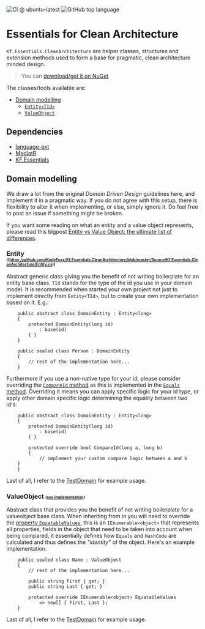 ![CI @ ubuntu-latest](https://github.com/KodeFoxx/Kf.Essentials.CleanArchitecture/workflows/CI%20@%20ubuntu-latest/badge.svg)
![GitHub top language](https://img.shields.io/github/languages/top/kodefoxx/kf.essentials.cleanarchitecture)

# Essentials for Clean Architecture
`Kf.Essentials.CleanArchitecture` are helper classes, structures and extension methods used to form a base for pragmatic, clean architecture minded design.
> You can [download/get it on NuGet](https://www.nuget.org/packages/Kf.Essentials.CleanArchitecture/)

The classes/tools available are:
- [Domain modelling](#domainmodelling)
  - [`Entity<TId>`](#entityoftid)
  - [`ValueObject`](#valueobject)

## Dependencies
- [language-ext](https://github.com/louthy/language-ext)
- [MediatR](https://github.com/jbogard/MediatR)
- [KF.Essentials](https://github.com/KodeFoxx/Kf.Essentials)

## <a name="domainmodelling" /> Domain modelling
We draw a lot from the original _Domain Driven Design_ guidelines here, and implement it in a pragmatic way. If you do not agree with this setup, there is flexibility to alter it when implementing, or else, simply ignore it.
Do feel free to post an issue if something might be broken. 

If you want some reading on what an entity and a value object represents, please read this blgpost [Entity vs Value Object: the ultimate list of differences](https://enterprisecraftsmanship.com/posts/entity-vs-value-object-the-ultimate-list-of-differences/).

### <a name="entityoftid" /> Entity<TId> <small style="font-size: 10px">((https://github.com/KodeFoxx/Kf.Essentials.CleanArchitecture/blob/master/Source/Kf.Essentials.CleanArchitecture/Entity.cs))</small>
Abstract generic class giving you the benefit of not writing boilerplate for an entity base class. `TId` stands for the type of the id you use in your domain model. It is recommended when started your own project not just to implement directly from `Entity<TId>`, but to create your own implementation based on it. E.g.:
```
    public abstract class DomainEntity : Entity<long>
    {
        protected DomainEntity(long id) 
            : base(id)
        { }
    }

    public sealed class Person : DomainEntity
    {
        // rest of the implementation here...
    }
```

Furthermore if you use a non-native type for your id, please consider overriding the [`CompareId` method](https://github.com/KodeFoxx/Kf.Essentials.CleanArchitecture/blob/master/Source/Kf.Essentials.CleanArchitecture/Entity.cs#L53) as this is implemented in the [`Equals` method](https://github.com/KodeFoxx/Kf.Essentials.CleanArchitecture/blob/master/Source/Kf.Essentials.CleanArchitecture/Entity.cs#L46). Overriding it means you can apply specific logic for your id type, or apply other domain specific logic determining the equality between two id's.
```
    public abstract class DomainEntity : Entity<long>
    {
        protected DomainEntity(long id) 
            : base(id)
        { }

        protected override bool CompareId(long a, long b)
        {
            // implement your custom compare logic between a and b  
	}
    }    
```

Last of all, I refer to the [TestDomain](https://github.com/KodeFoxx/Kf.Essentials.CleanArchitecture/tree/master/Tests/Kf.Essentials.CleanArchitecture.Tests.UnitTests/TestDomain) for example usage.

### <a name="valueobject" /> ValueObject <small style="font-size: 10px">([see implementation](https://github.com/KodeFoxx/Kf.Essentials.CleanArchitecture/blob/master/Source/Kf.Essentials.CleanArchitecture/ValueObject.cs))</small>
Abstract class that provides you the benefit of not writing boilerplate for a valueobject base class.
When inheriting from in you will need to override the [property `EquatableValues`](https://github.com/KodeFoxx/Kf.Essentials.CleanArchitecture/blob/master/Source/Kf.Essentials.CleanArchitecture/ValueObject.cs#L35), this is an `IEnumerable<object>` that represents all properties, fields in the object that need to be taken into account when being compared, it essentially defines how `Equals` and `HashCode` are calculated and thus defines the _"identity"_ of the object. Here's an example implementation.
```
    public sealed class Name : ValueObject
    {
        // rest of the implementation here...

        public string First { get; }
        public string Last { get; }        

        protected override IEnumerable<object> EquatableValues
            => new[] { First, Last };
    }
```

Last of all, I refer to the [TestDomain](https://github.com/KodeFoxx/Kf.Essentials.CleanArchitecture/tree/master/Tests/Kf.Essentials.CleanArchitecture.Tests.UnitTests/TestDomain) for example usage.

